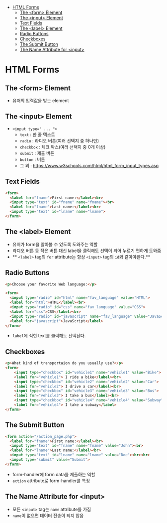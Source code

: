 - [HTML Forms](#html-forms)
  * [The \<form\> Element](#the---form---element)
  * [The \<input\> Element](#the---input---element)
  * [Text Fields](#text-fields)
  * [The \<label\> Element](#the---label---element)
  * [Radio Buttons](#radio-buttons)
  * [Checkboxes](#checkboxes)
  * [The Submit Button](#the-submit-button)
  * [The Name Attribute for \<input\>](#the-name-attribute-for---input--)

# HTML Forms

## The \<form\> Element

- 유저의 입력값을 받는 element

## The \<input\> Element

- `<input type=" ... ">`
  - `text` : 한 줄 텍스트
  - `radio` : 라디오 버튼(여러 선택지 중 하나만)
  - `checkbox` : 체크 박스(여러 선택지 중 0개 이상)
  - `submit` : 제출 버튼
  - `button` : 버튼
  - 그 외 : https://www.w3schools.com/html/html_form_input_types.asp

## Text Fields

```html
<form>
  <label for="fname">First name:</label><br>
  <input type="text" id="fname" name="fname"><br>
  <label for="lname">Last name:</label><br>
  <input type="text" id="lname" name="lname">
</form>
```

## The \<label\> Element

- 유저가 form을 알아볼 수 있도록 도와주는 역할
- 라디오 버튼 등 작은 버튼 대신 label을 클릭해도 선택이 되어 누르기 편하게 도와줌
- ** `<label>` tag의 `for` attribute는 항상 `<input>` tag의 `id`와 같아야한다.**

## Radio Buttons

```html
<p>Choose your favorite Web language:</p>

<form>
  <input type="radio" id="html" name="fav_language" value="HTML">
  <label for="html">HTML</label><br>
  <input type="radio" id="css" name="fav_language" value="CSS">
  <label for="css">CSS</label><br>
  <input type="radio" id="javascript" name="fav_language" value="JavaScript">
  <label for="javascript">JavaScript</label>
</form>
```

- `label`에 적힌 text를 클릭해도 선택된다.

## Checkboxes

```html
<p>What kind of transportaion do you usually use?</p>
<form>
    <input type="checkbox" id="vehicle1" name="vehicle1" value="Bike">
    <label for="vehicle1"> I ride a bike</label><br>
    <input type="checkbox" id="vehicle2" name="vehicle2" value="Car">
    <label for="vehicle2"> I drive a car</label><br>
    <input type="checkbox" id="vehicle3" name="vehicle3" value="Bus">
    <label for="vehicle3"> I take a bus</label><br>
    <input type="checkbox" id="vehicle4" name="vehicle4" value="Subway">
    <label for="vehicle4"> I take a subway</label>
</form>
```

## The Submit Button

```html
<form action="/action_page.php">
  <label for="fname">First name:</label><br>
  <input type="text" id="fname" name="fname" value="John"><br>
  <label for="lname">Last name:</label><br>
  <input type="text" id="lname" name="lname" value="Doe"><br><br>
  <input type="submit" value="Submit">
</form>
```

- form-handler에 form data를 제출하는 역할
- `action` attribute로 form-handler를 특정

## The Name Attribute for \<input\>

- 모든 `<input>` tag는 `name` attribute를 가짐
- `name`이 없으면 데이터 전송이 되지 않음